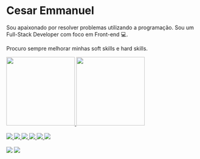 # Cesar Emmanuel
Sou apaixonado por resolver problemas utilizando a programação.
Sou um Full-Stack Developer com foco em Front-end :computer:.

Procuro sempre melhorar minhas soft skills e hard skills.

<div>
  <a href="https://github.com/cesarneo">
  <img height="180em" src="https://github-readme-stats.vercel.app/api?username=cesarneo&show_icons=true&theme=tokyonight&include_all_commits=true&count_private=true"/>
  <img height="180em" src="https://github-readme-stats.vercel.app/api/top-langs/?username=cesarneo&layout=compact&langs_count=7&theme=tokyonight"/>
</div>
 
  <div style="display: inline_block"><br>
   <img  src="https://img.shields.io/badge/HTML5-E34F26?style=for-the-badge&logo=html5&logoColor=white">
   <img src="https://img.shields.io/badge/CSS3-1572B6?style=for-the-badge&logo=css3&logoColor=white">
   <img src="https://img.shields.io/badge/JavaScript-323330?style=for-the-badge&logo=javascript&logoColor=F7DF1E">
   <img src="https://img.shields.io/badge/React-20232A?style=for-the-badge&logo=react&logoColor=61DAFB">
   <img src="https://img.shields.io/badge/Node.js-43853D?style=for-the-badge&logo=node.js&logoColor=white">
   <img src="https://img.shields.io/badge/Sass-CC6699?style=for-the-badge&logo=sass&logoColor=white">
 </div>
 
 <div style="display: inline_block"><br>
  <a href = "mailto:cesaremmmanul@gmail.com" target="_blank"><img  src="https://img.shields.io/badge/Gmail-D14836?style=for-the-badge&logo=gmail&logoColor=white" ></a>
  <a href="https://linkedin.com/in/cesar-emmanuel-194053173" target="_blank"><img src="https://img.shields.io/badge/-LinkedIn-%230077B5?style=for-the-badge&logo=linkedin&logoColor=white" target="_blank"></a> 
</div>




